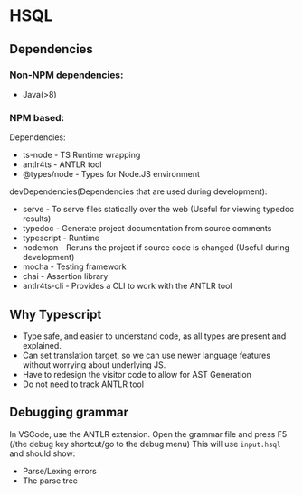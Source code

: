 # HSQL


## Dependencies
### Non-NPM dependencies:
- Java(>8)

### NPM based:

Dependencies:
- ts-node - TS Runtime wrapping
- antlr4ts - ANTLR tool
- @types/node - Types for Node.JS environment

devDependencies(Dependencies that are used during development):
- serve - To serve files statically over the web (Useful for viewing typedoc results)
- typedoc - Generate project documentation from source comments
- typescript - Runtime
- nodemon - Reruns the project if source code is changed (Useful during development)
- mocha - Testing framework
- chai - Assertion library
- antlr4ts-cli - Provides a CLI to work with the ANTLR tool

## Why Typescript

- Type safe, and easier to understand code, as all types are present and explained.
- Can set translation target, so we can use newer language features without worrying about underlying JS.
- Have to redesign the visitor code to allow for AST Generation
- Do not need to track ANTLR tool

## Debugging grammar

In VSCode, use the ANTLR extension.
Open the grammar file and press F5 (/the debug key shortcut/go to the debug menu)
This will use `input.hsql` and should show:

-   Parse/Lexing errors
-   The parse tree
